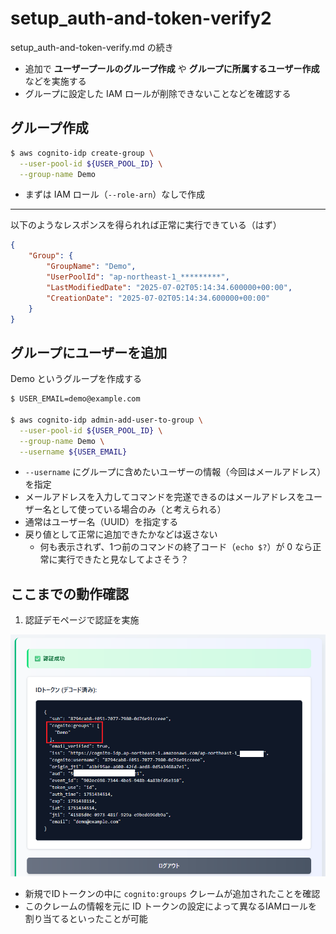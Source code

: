 # setup_auth-and-token-verify2

setup_auth-and-token-verify.md の続き

- 追加で **ユーザープールのグループ作成** や **グループに所属するユーザー作成** などを実施する
- グループに設定した IAM ロールが削除できないことなどを確認する

## グループ作成

```bash
$ aws cognito-idp create-group \
  --user-pool-id ${USER_POOL_ID} \
  --group-name Demo
```

- まずは IAM ロール（`--role-arn`）なしで作成

---

以下のようなレスポンスを得られれば正常に実行できている（はず）

```json
{
    "Group": {
        "GroupName": "Demo",
        "UserPoolId": "ap-northeast-1_*********",
        "LastModifiedDate": "2025-07-02T05:14:34.600000+00:00",
        "CreationDate": "2025-07-02T05:14:34.600000+00:00"
    }
}
```

## グループにユーザーを追加

Demo というグループを作成する

```bash
$ USER_EMAIL=demo@example.com

$ aws cognito-idp admin-add-user-to-group \
  --user-pool-id ${USER_POOL_ID} \
  --group-name Demo \
  --username ${USER_EMAIL}
```

- `--username` にグループに含めたいユーザーの情報（今回はメールアドレス）を指定
- メールアドレスを入力してコマンドを完遂できるのはメールアドレスをユーザー名として使っている場合のみ（と考えられる）
- 通常はユーザー名（UUID）を指定する
- 戻り値として正常に追加できたかなどは返さない
  - 何も表示されず、1つ前のコマンドの終了コード（`echo $?`）が 0 なら正常に実行できたと見なしてよさそう？

## ここまでの動作確認

1. 認証デモページで認証を実施

![](images/setup_auth-and-token-verify2/20250702_143709.png)

- 新規でIDトークンの中に `cognito:groups` クレームが追加されたことを確認
- このクレームの情報を元に ID トークンの設定によって異なるIAMロールを割り当てるといったことが可能
